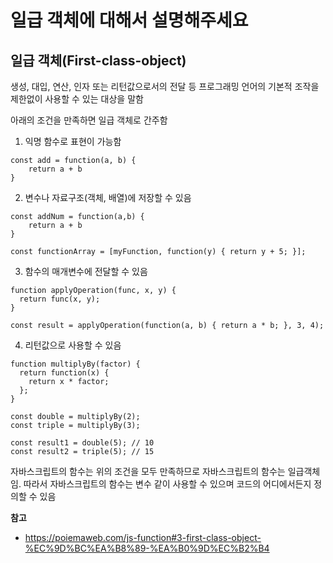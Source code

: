 # 일급 객체에 대해서 설명해주세요

## 일급 객체(First-class-object)

생성, 대입, 연산, 인자 또는 리턴값으로서의 전달 등 프로그래밍 언어의 기본적 조작을 제한없이 사용할 수 있는 대상을 말함

아래의 조건을 만족하면 일급 객체로 간주함

1. 익명 함수로 표현이 가능함

```
const add = function(a, b) {
    return a + b
}
```

2. 변수나 자료구조(객체, 배열)에 저장할 수 있음

```
const addNum = function(a,b) {
    return a + b
}

const functionArray = [myFunction, function(y) { return y + 5; }];

```

3. 함수의 매개변수에 전달할 수 있음

```
function applyOperation(func, x, y) {
  return func(x, y);
}

const result = applyOperation(function(a, b) { return a * b; }, 3, 4);

```

4. 리턴값으로 사용할 수 있음

```
function multiplyBy(factor) {
  return function(x) {
    return x * factor;
  };
}

const double = multiplyBy(2);
const triple = multiplyBy(3);

const result1 = double(5); // 10
const result2 = triple(5); // 15

```

자바스크립트의 함수는 위의 조건을 모두 만족하므로 자바스크립트의 함수는 일급객체임.
따라서 자바스크립트의 함수는 변수 같이 사용할 수 있으며 코드의 어디에서든지 정의할 수 있음

**참고**

- https://poiemaweb.com/js-function#3-first-class-object-%EC%9D%BC%EA%B8%89-%EA%B0%9D%EC%B2%B4

```

```

